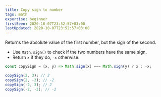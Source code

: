 ```yaml
---
title: Copy sign to number
tags: math
expertise: beginner
firstSeen: 2020-10-07T23:52:57+03:00
lastUpdated: 2020-10-07T23:52:57+03:00
---
```


Returns the absolute value of the first number, but the sign of the second.

- Use `Math.sign()` to check if the two numbers have the same sign.
- Return `x` if they do, `-x` otherwise.

```js
const copySign = (x, y) => Math.sign(x) === Math.sign(y) ? x : -x;
```

```js
copySign(2, 3); // 2
copySign(2, -3); // -2
copySign(-2, 3); // 2
copySign(-2, -3); // -2
```
